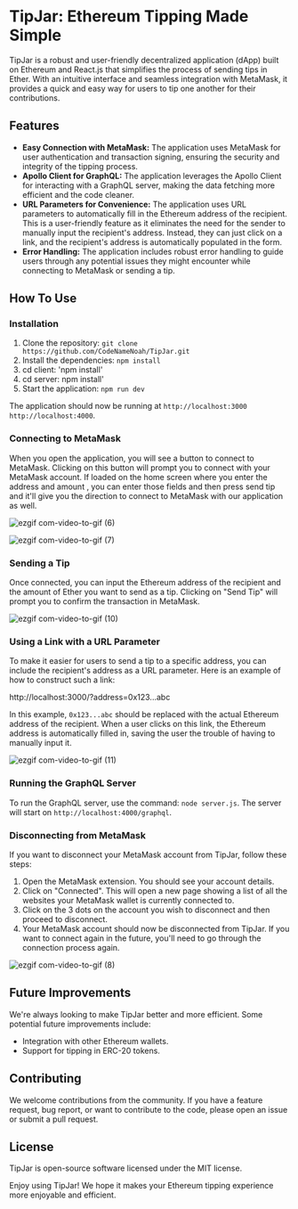 # TipJar: Ethereum Tipping Made Simple

TipJar is a robust and user-friendly decentralized application (dApp) built on Ethereum and React.js that simplifies the process of sending tips in Ether. With an intuitive interface and seamless integration with MetaMask, it provides a quick and easy way for users to tip one another for their contributions.

## Features

- **Easy Connection with MetaMask:** The application uses MetaMask for user authentication and transaction signing, ensuring the security and integrity of the tipping process.
- **Apollo Client for GraphQL:** The application leverages the Apollo Client for interacting with a GraphQL server, making the data fetching more efficient and the code cleaner.
- **URL Parameters for Convenience:** The application uses URL parameters to automatically fill in the Ethereum address of the recipient. This is a user-friendly feature as it eliminates the need for the sender to manually input the recipient's address. Instead, they can just click on a link, and the recipient's address is automatically populated in the form.
- **Error Handling:** The application includes robust error handling to guide users through any potential issues they might encounter while connecting to MetaMask or sending a tip.

## How To Use

### Installation

1. Clone the repository: `git clone https://github.com/CodeNameNoah/TipJar.git`
2. Install the dependencies: `npm install`
3. cd client: 'npm install'
4. cd server: npm install'
5. Start the application: `npm run dev`
   
The application should now be running at `http://localhost:3000` `http://localhost:4000`.

### Connecting to MetaMask

When you open the application, you will see a button to connect to MetaMask. 
Clicking on this button will prompt you to connect with your MetaMask account.
If loaded on the home screen where you enter the address and amount , you can enter those fields and then press send tip and it'll give you the direction to connect to MetaMask with our application as well.

![ezgif com-video-to-gif (6)](https://github.com/CodeNameNoah/TipJar/assets/128002901/ce70cda0-92a7-4e41-80a1-1ef7642ecd9e)

![ezgif com-video-to-gif (7)](https://github.com/CodeNameNoah/TipJar/assets/128002901/89ee3413-0051-4900-aedc-db2650cddd69)

### Sending a Tip

Once connected, you can input the Ethereum address of the recipient and the amount of Ether you want to send as a tip. 
Clicking on "Send Tip" will prompt you to confirm the transaction in MetaMask.

![ezgif com-video-to-gif (10)](https://github.com/CodeNameNoah/TipJar/assets/128002901/912f4650-86c5-46c6-9a27-28dbda15419f)

### Using a Link with a URL Parameter

To make it easier for users to send a tip to a specific address, you can include the recipient's address as a URL parameter. 
Here is an example of how to construct such a link:

http://localhost:3000/?address=0x123...abc


In this example, `0x123...abc` should be replaced with the actual Ethereum address of the recipient. When a user clicks on this link, 
the Ethereum address is automatically filled in, saving the user the trouble of having to manually input it.

![ezgif com-video-to-gif (11)](https://github.com/CodeNameNoah/TipJar/assets/128002901/3f235c40-04f9-4b90-a0f8-91b35980a9ae)

### Running the GraphQL Server

To run the GraphQL server, use the command: `node server.js`. The server will start on `http://localhost:4000/graphql`.

### Disconnecting from MetaMask

If you want to disconnect your MetaMask account from TipJar, follow these steps:

1. Open the MetaMask extension. You should see your account details.
2.  Click on "Connected". This will open a new page showing a list of all the websites your MetaMask wallet is currently connected to.
3.  Click on the 3 dots on the account you wish to disconnect and then proceed to disconnect.
4.  Your MetaMask account should now be disconnected from TipJar. If you want to connect again in the future, you'll need to go through the connection process again.

![ezgif com-video-to-gif (8)](https://github.com/CodeNameNoah/TipJar/assets/128002901/9bac5a76-593a-4077-ab0a-209cc590fe3e)

## Future Improvements

We're always looking to make TipJar better and more efficient. Some potential future improvements include:

- Integration with other Ethereum wallets.
- Support for tipping in ERC-20 tokens.

## Contributing

We welcome contributions from the community. If you have a feature request, bug report, or want to contribute to the code, please open an issue or submit a pull request.

## License

TipJar is open-source software licensed under the MIT license.

Enjoy using TipJar! We hope it makes your Ethereum tipping experience more enjoyable and efficient.

